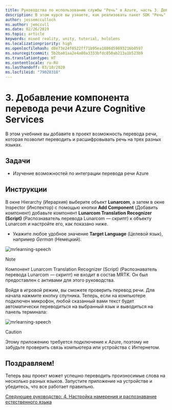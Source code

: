 ```yaml
---
title: Руководства по использованию службы "Речь" в Azure, часть 3. Добавление компонента перевода речи Azure Cognitive Services
description: В этом курсе вы узнаете, как реализовать пакет SDK "Речь" в приложении смешанной реальности.
author: jessemcculloch
ms.author: jemccull
ms.date: 02/26/2019
ms.topic: article
keywords: mixed reality, unity, tutorial, hololens
ms.localizationpriority: high
ms.openlocfilehash: d8e73e24f0522ff71b95ea1886d59893216b0597
ms.sourcegitcommit: 5b2ba01aa2e4a80a3333bfdc850ab213a1b523b9
ms.translationtype: HT
ms.contentlocale: ru-RU
ms.lasthandoff: 03/10/2020
ms.locfileid: "79028318"
---
```

# <a name="3-adding-the-azure-cognitive-services-speech-translation-component"></a>3. Добавление компонента перевода речи Azure Cognitive Services

В этом учебнике вы добавите в проект возможность перевода речи, которая позволит переводить и расшифровывать речь на трех разных языках.

## <a name="objectives"></a>Задачи

* Изучение возможностей по интеграции перевода речи Azure

## <a name="instructions"></a>Инструкции

В окне Hierarchy (Иерархия) выберите объект **Lunarcom**, а затем в окне Inspector (Инспектор) с помощью кнопки **Add Component** (Добавить компонент) добавьте компонент **Lunarcom Translation Recognizer (Script)** (Распознаватель перевода Lunarcom — скрипт) к объекту Lunarcom и настройте его, как показано ниже.

* Укажите любое удобное значение **Target Language** (Целевой язык), например _German_ (Немецкий).

![mrlearning-speech](images/mrlearning-speech/tutorial3-section1-step1-1.png)

> [!NOTE]
> Компонент Lunarcom Translation Recognizer (Script) (Распознаватель перевода Lunarcom — скрипт) не входит в состав MRTK. Он был предоставлен с активами для этого руководства.

Войдя в игровой режим, вы сможете проверить перевод речи. Для начала нажмите кнопку спутника. Теперь, если на компьютере подключен микрофон, любой сказанный вами текст будет автоматически переводиться на выбранный язык и выводиться на панель терминала:

![mrlearning-speech](images/mrlearning-speech/tutorial3-section1-step1-2.png)

> [!CAUTION]
> Этому приложению требуется подключение к Azure, поэтому не забудьте проверить связь компьютера или устройства с Интернетом.

## <a name="congratulations"></a>Поздравляем!

Теперь ваш проект может успешно переводить произносимые слова на несколько разных языков. Запустите приложение на устройстве и убедитесь, что все работает правильно.

[Следующее руководство: 4. Настройка намерения и распознавание естественного языка](mrlearning-speechSDK-ch4.md)
